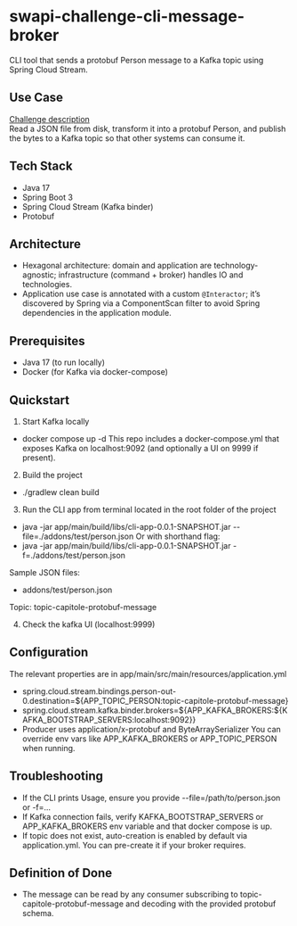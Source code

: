 # swapi-challenge-cli-message-broker
CLI tool that sends a protobuf Person message to a Kafka topic using Spring Cloud Stream.

## Use Case
[Challenge description](addons/docs/Software%20Engineer%20Quiz.pdf) \
Read a JSON file from disk, transform it into a protobuf Person, and publish the bytes to a Kafka topic so that other systems can consume it.

## Tech Stack
- Java 17
- Spring Boot 3
- Spring Cloud Stream (Kafka binder)
- Protobuf

## Architecture
- Hexagonal architecture: domain and application are technology-agnostic; infrastructure (command + broker) handles IO and technologies.
- Application use case is annotated with a custom `@Interactor`; it’s discovered by Spring via a ComponentScan filter to avoid Spring dependencies in the application module.

## Prerequisites
- Java 17 (to run locally)
- Docker (for Kafka via docker-compose)

## Quickstart
1) Start Kafka locally
- docker compose up -d
This repo includes a docker-compose.yml that exposes Kafka on localhost:9092 (and optionally a UI on 9999 if present).

2) Build the project
- ./gradlew clean build

3) Run the CLI app from terminal located in the root folder of the project
- java -jar app/main/build/libs/cli-app-0.0.1-SNAPSHOT.jar --file=./addons/test/person.json
Or with shorthand flag:
- java -jar app/main/build/libs/cli-app-0.0.1-SNAPSHOT.jar -f=./addons/test/person.json

Sample JSON files:
- addons/test/person.json

Topic: topic-capitole-protobuf-message

4) Check the kafka UI (localhost:9999)

## Configuration
The relevant properties are in app/main/src/main/resources/application.yml
- spring.cloud.stream.bindings.person-out-0.destination=${APP_TOPIC_PERSON:topic-capitole-protobuf-message}
- spring.cloud.stream.kafka.binder.brokers=${APP_KAFKA_BROKERS:${KAFKA_BOOTSTRAP_SERVERS:localhost:9092}}
- Producer uses application/x-protobuf and ByteArraySerializer
You can override env vars like APP_KAFKA_BROKERS or APP_TOPIC_PERSON when running.


## Troubleshooting
- If the CLI prints Usage, ensure you provide --file=/path/to/person.json or -f=...
- If Kafka connection fails, verify KAFKA_BOOTSTRAP_SERVERS or APP_KAFKA_BROKERS env variable and that docker compose is up.
- If topic does not exist, auto-creation is enabled by default via application.yml. You can pre-create it if your broker requires.

## Definition of Done
- The message can be read by any consumer subscribing to topic-capitole-protobuf-message and decoding with the provided protobuf schema.

